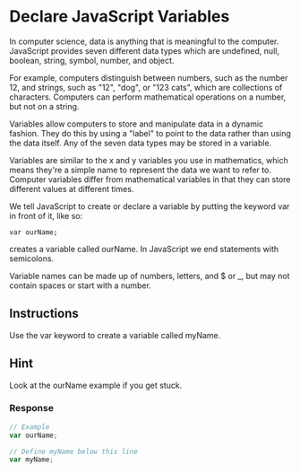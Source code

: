 # Declare JavaScript Variables
 
In computer science, data is anything that is meaningful to the computer. JavaScript provides seven different data types which are undefined, null, boolean, string, symbol, number, and object.

For example, computers distinguish between numbers, such as the number 12, and strings, such as "12", "dog", or "123 cats", which are collections of characters. Computers can perform mathematical operations on a number, but not on a string.

Variables allow computers to store and manipulate data in a dynamic fashion. They do this by using a "label" to point to the data rather than using the data itself. Any of the seven data types may be stored in a variable.

Variables are similar to the x and y variables you use in mathematics, which means they're a simple name to represent the data we want to refer to. Computer variables differ from mathematical variables in that they can store different values at different times.

We tell JavaScript to create or declare a variable by putting the keyword var in front of it, like so:

`var ourName;`
 
creates a variable called ourName. In JavaScript we end statements with semicolons.

Variable names can be made up of numbers, letters, and $ or _, but may not contain spaces or start with a number.

## Instructions
 Use the var keyword to create a variable called myName.

## Hint
Look at the ourName example if you get stuck.

### Response

```javascript
// Example
var ourName;

// Define myName below this line
var myName;

```
